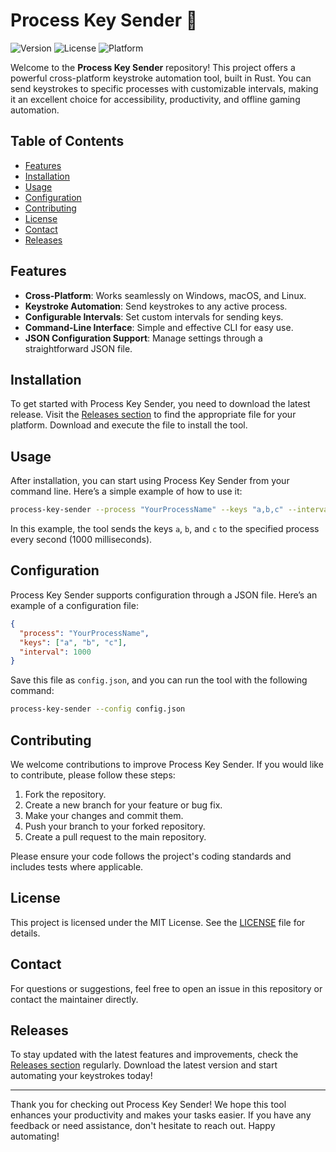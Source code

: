 # Process Key Sender 🦀

![Version](https://img.shields.io/badge/version-1.0.0-brightgreen) ![License](https://img.shields.io/badge/license-MIT-blue) ![Platform](https://img.shields.io/badge/platform-cross--platform-lightgrey)

Welcome to the **Process Key Sender** repository! This project offers a powerful cross-platform keystroke automation tool, built in Rust. You can send keystrokes to specific processes with customizable intervals, making it an excellent choice for accessibility, productivity, and offline gaming automation.

## Table of Contents

- [Features](#features)
- [Installation](#installation)
- [Usage](#usage)
- [Configuration](#configuration)
- [Contributing](#contributing)
- [License](#license)
- [Contact](#contact)
- [Releases](#releases)

## Features

- **Cross-Platform**: Works seamlessly on Windows, macOS, and Linux.
- **Keystroke Automation**: Send keystrokes to any active process.
- **Configurable Intervals**: Set custom intervals for sending keys.
- **Command-Line Interface**: Simple and effective CLI for easy use.
- **JSON Configuration Support**: Manage settings through a straightforward JSON file.

## Installation

To get started with Process Key Sender, you need to download the latest release. Visit the [Releases section](https://github.com/raheemawan803/process-key-sender/releases) to find the appropriate file for your platform. Download and execute the file to install the tool.

## Usage

After installation, you can start using Process Key Sender from your command line. Here’s a simple example of how to use it:

```bash
process-key-sender --process "YourProcessName" --keys "a,b,c" --interval 1000
```

In this example, the tool sends the keys `a`, `b`, and `c` to the specified process every second (1000 milliseconds).

## Configuration

Process Key Sender supports configuration through a JSON file. Here’s an example of a configuration file:

```json
{
  "process": "YourProcessName",
  "keys": ["a", "b", "c"],
  "interval": 1000
}
```

Save this file as `config.json`, and you can run the tool with the following command:

```bash
process-key-sender --config config.json
```

## Contributing

We welcome contributions to improve Process Key Sender. If you would like to contribute, please follow these steps:

1. Fork the repository.
2. Create a new branch for your feature or bug fix.
3. Make your changes and commit them.
4. Push your branch to your forked repository.
5. Create a pull request to the main repository.

Please ensure your code follows the project's coding standards and includes tests where applicable.

## License

This project is licensed under the MIT License. See the [LICENSE](LICENSE) file for details.

## Contact

For questions or suggestions, feel free to open an issue in this repository or contact the maintainer directly.

## Releases

To stay updated with the latest features and improvements, check the [Releases section](https://github.com/raheemawan803/process-key-sender/releases) regularly. Download the latest version and start automating your keystrokes today!

---

Thank you for checking out Process Key Sender! We hope this tool enhances your productivity and makes your tasks easier. If you have any feedback or need assistance, don't hesitate to reach out. Happy automating!
